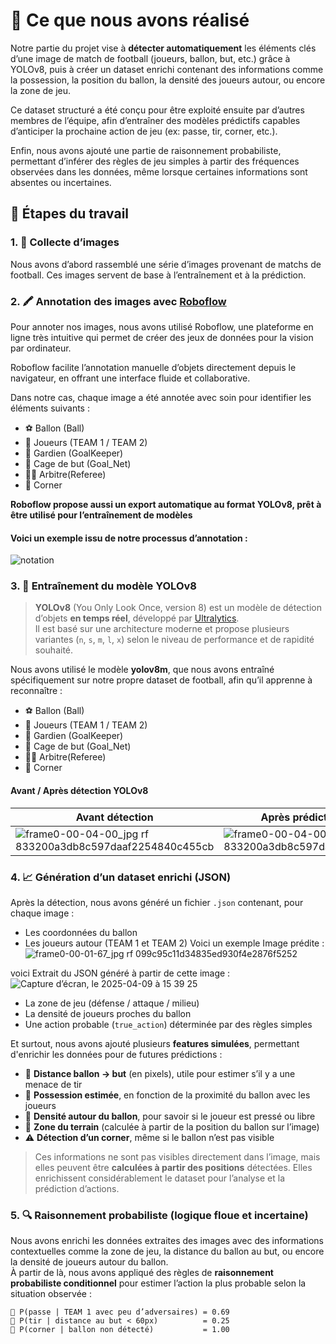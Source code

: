 
# 🎯 Ce que nous avons réalisé
Notre partie du projet vise à **détecter automatiquement** les éléments clés d’une image de match de football (joueurs, ballon, but, etc.) grâce à YOLOv8, puis à créer un dataset enrichi contenant des informations comme la possession, la position du ballon, la densité des joueurs autour, ou encore la zone de jeu.

Ce dataset structuré a été conçu pour être exploité ensuite par d’autres membres de l’équipe, afin d’entraîner des modèles prédictifs capables d’anticiper la prochaine action de jeu (ex: passe, tir, corner, etc.).

Enfin, nous avons ajouté une partie de raisonnement probabiliste, permettant d’inférer des règles de jeu simples à partir des fréquences observées dans les données, même lorsque certaines informations sont absentes ou incertaines.

## 🔧 Étapes du travail
### 1. 📸 Collecte d’images
Nous avons d’abord rassemblé une série d’images provenant de matchs de football. Ces images servent de base à l’entraînement et à la prédiction.

### 2. 🖍️ Annotation des images avec [Roboflow](https://roboflow.com)
Pour annoter nos images, nous avons utilisé Roboflow, une plateforme en ligne très intuitive qui permet de créer des jeux de données pour la vision par ordinateur.

Roboflow facilite l’annotation manuelle d’objets directement depuis le navigateur, en offrant une interface fluide et collaborative.

Dans notre cas, chaque image a été annotée avec soin pour identifier les éléments suivants :
- ⚽ Ballon (Ball)  
- 🧍 Joueurs (TEAM 1 / TEAM 2)  
- 🧤 Gardien (GoalKeeper)
- 🥅 Cage de but (Goal_Net)    
- 🧍‍♂️ Arbitre(Referee)  
- 🚩 Corner

**Roboflow propose aussi un export automatique au format YOLOv8, prêt à être utilisé pour l’entraînement de modèles**

#### Voici un exemple issu de notre processus d’annotation :

![notation](https://github.com/user-attachments/assets/dfccb68a-5d19-4c46-841f-896978451ea4)

### 3. 🧠 Entraînement du modèle YOLOv8
> **YOLOv8** (You Only Look Once, version 8) est un modèle de détection d’objets **en temps réel**, développé par [Ultralytics](https://github.com/ultralytics/ultralytics).  
> Il est basé sur une architecture moderne et propose plusieurs variantes (`n`, `s`, `m`, `l`, `x`) selon le niveau de performance et de rapidité souhaité.

Nous avons utilisé le modèle **yolov8m**, que nous avons entraîné spécifiquement sur notre propre dataset de football, afin qu’il apprenne à reconnaître :

- ⚽ Ballon (Ball)  
- 🧍 Joueurs (TEAM 1 / TEAM 2)  
- 🧤 Gardien (GoalKeeper)
- 🥅 Cage de but (Goal_Net)    
- 🧍‍♂️ Arbitre(Referee)  
- 🚩 Corner

####  Avant / Après détection YOLOv8
| Avant détection                          | Après prédiction YOLOv8                      |
|------------------------------------------|----------------------------------------------|
|![frame0-00-04-00_jpg rf 833200a3db8c597daaf2254840c455cb](https://github.com/user-attachments/assets/f32b35aa-1f7a-4617-b6e4-49298ace8212) |![frame0-00-04-00_jpg rf 833200a3db8c597daaf2254840c455cb](https://github.com/user-attachments/assets/a0a5fb6b-5d2e-48e5-b0df-62f56491587b)

### 4. 📈 Génération d’un dataset enrichi (JSON)
Après la détection, nous avons généré un fichier `.json` contenant, pour chaque image :

- Les coordonnées du ballon  
- Les joueurs autour (TEAM 1 et TEAM 2)
Voici un exemple Image prédite : 
![frame0-00-01-67_jpg rf 099c95c11d34835ed930f4e2876f5252](https://github.com/user-attachments/assets/43d24a80-836d-4967-89af-34cfacf23a88)


voici Extrait du JSON généré à partir de cette image :
![Capture d’écran, le 2025-04-09 à 15 39 25](https://github.com/user-attachments/assets/c2317782-858e-4f2c-8034-2eff98797b12)





- La zone de jeu (défense / attaque / milieu)  
- La densité de joueurs proches du ballon  
- Une action probable (`true_action`) déterminée par des règles simples  

Et surtout, nous avons ajouté plusieurs **features simulées**, permettant d'enrichir les données pour de futures prédictions :

- 📏 **Distance ballon → but** (en pixels), utile pour estimer s’il y a une menace de tir  
- 🔄 **Possession estimée**, en fonction de la proximité du ballon avec les joueurs  
- 👥 **Densité autour du ballon**, pour savoir si le joueur est pressé ou libre  
- 🧠 **Zone du terrain** (calculée à partir de la position du ballon sur l’image)  
- ⚠️ **Détection d’un corner**, même si le ballon n’est pas visible  

> Ces informations ne sont pas visibles directement dans l’image, mais elles peuvent être **calculées à partir des positions** détectées. Elles enrichissent considérablement le dataset pour l’analyse et la prédiction d’actions.
### 5. 🔍 Raisonnement probabiliste (logique floue et incertaine)

Nous avons enrichi les données extraites des images avec des informations contextuelles comme la zone de jeu, la distance du ballon au but, ou encore la densité de joueurs autour du ballon.  
À partir de là, nous avons appliqué des règles de **raisonnement probabiliste conditionnel** pour estimer l’action la plus probable selon la situation observée :

```text
📌 P(passe | TEAM 1 avec peu d’adversaires) = 0.69
📌 P(tir | distance au but < 60px)          = 0.25
📌 P(corner | ballon non détecté)           = 1.00
